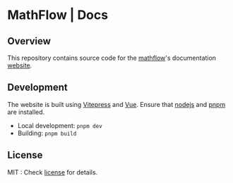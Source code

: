 # MathFlow | Docs

## Overview

This repository contains source code for the [mathflow](https://github.com/mathflowjs/mathflow)'s documentation [website](https://mathflow.js.org).

## Development

The website is built using [Vitepress](https://vitepress.dev) and [Vue](https://vuejs.org).
Ensure that [nodejs](https://nodejs.org) and [pnpm](https://pnpm.io) are installed. 
- Local development: `pnpm dev`
- Building: `pnpm build`

## License

MIT : Check [license](./LICENSE.txt) for details. 